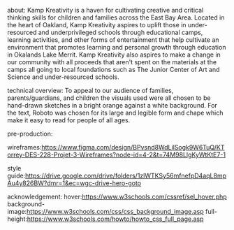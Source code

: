 about:
Kamp Kreativity is a haven for cultivating creative and critical thinking skills for children and families across the East Bay Area. Located in the heart of Oakland, Kamp Kreativity aspires to uplift those in under-resourced and underprivileged schools through educational camps, learning activities, and other forms of entertainment that help cultivate an environment that promotes learning and personal growth through education in Okalands Lake Merrit. Kamp Kreativity also aspires to make a change in our community with all proceeds that aren't spent on the materials at the camps all going to local foundations such as The Junior Center of Art and Science and under-resourced schools. 

technical overview:
To appeal to our audience of families, parents/guardians, and children the visuals used were all chosen to be hand-drawn sketches in a bright orange against a white background. For the text, Roboto was chosen for its large and legible form and chape which make it easy to read for people of all ages. 

pre-production:

wireframes:https://www.figma.com/design/BPvsnd8WdLilSogk9W6TuQ/KTorrey-DES-228-Projet-3-Wireframes?node-id=4-2&t=74M98LlgKyWtKtE7-1

style guide:https://drive.google.com/drive/folders/1zlWTKSy56mfnefpD4aqL8mpAu4y826BW?dmr=1&ec=wgc-drive-hero-goto

acknowledgement:
hover:https://www.w3schools.com/cssref/sel_hover.php
background-image:https://www.w3schools.com/css/css_background_image.asp
full-height:https://www.w3schools.com/howto/howto_css_full_page.asp
